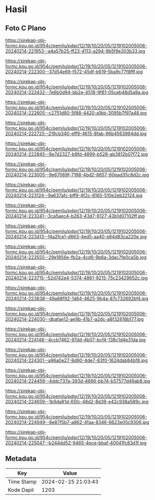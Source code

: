# Hasil

## Foto C Plano

https://sirekap-obj-formc.kpu.go.id/954c/pemilu/pdpr/12/19/10/20/05/1219102005006-20240214-221953--a4a57b25-ff23-4113-a294-9b5f9e303b33.jpg

https://sirekap-obj-formc.kpu.go.id/954c/pemilu/pdpr/12/19/10/20/05/1219102005006-20240214-222300--37d54e69-f572-45df-b619-5ba9c77f8fff.jpg

https://sirekap-obj-formc.kpu.go.id/954c/pemilu/pdpr/12/19/10/20/05/1219102005006-20240214-222432--7e6b0d94-bb2e-4518-9f81-05ceb48d5a9a.jpg

https://sirekap-obj-formc.kpu.go.id/954c/pemilu/pdpr/12/19/10/20/05/1219102005006-20240214-222605--c2751d80-5f88-4420-a1bb-3095b7f97a48.jpg

https://sirekap-obj-formc.kpu.go.id/954c/pemilu/pdpr/12/19/10/20/05/1219102005006-20240214-222725--219cb340-eff9-4615-8fab-96b4563994dd.jpg

https://sirekap-obj-formc.kpu.go.id/954c/pemilu/pdpr/12/19/10/20/05/1219102005006-20240214-222845--9e7d2327-b9fd-4899-b528-ab3812b07f72.jpg

https://sirekap-obj-formc.kpu.go.id/954c/pemilu/pdpr/12/19/10/20/05/1219102005006-20240214-223005--9e67069f-7198-4bd2-8657-60ead35c8d2c.jpg

https://sirekap-obj-formc.kpu.go.id/954c/pemilu/pdpr/12/19/10/20/05/1219102005006-20240214-223124--9a637afc-bff9-4f2c-8165-510e2eb22124.jpg

https://sirekap-obj-formc.kpu.go.id/954c/pemilu/pdpr/12/19/10/20/05/1219102005006-20240214-223241--3ca5aec4-b263-43d7-8127-43b1d07102ff.jpg

https://sirekap-obj-formc.kpu.go.id/954c/pemilu/pdpr/12/19/10/20/05/1219102005006-20240214-223413--f4a2fce1-d663-4ed5-aa40-e84d83ca220e.jpg

https://sirekap-obj-formc.kpu.go.id/954c/pemilu/pdpr/12/19/10/20/05/1219102005006-20240214-223555--29e1856e-fb2a-4cd6-9b6a-3dac7fe0ca5b.jpg

https://sirekap-obj-formc.kpu.go.id/954c/pemilu/pdpr/12/19/10/20/05/1219102005006-20240214-223715--52d742e4-5374-4861-9215-75c23429652c.jpg

https://sirekap-obj-formc.kpu.go.id/954c/pemilu/pdpr/12/19/10/20/05/1219102005006-20240214-223838--49a88f92-1d64-4625-9b4a-87c732692bf4.jpg

https://sirekap-obj-formc.kpu.go.id/954c/pemilu/pdpr/12/19/10/20/05/1219102005006-20240214-224030--dbafae12-ae9b-41b7-a2dc-a8f32618b177.jpg

https://sirekap-obj-formc.kpu.go.id/954c/pemilu/pdpr/12/19/10/20/05/1219102005006-20240214-224148--4ccb7462-97dd-4b07-bcf4-138c1d4e31da.jpg

https://sirekap-obj-formc.kpu.go.id/954c/pemilu/pdpr/12/19/10/20/05/1219102005006-20240214-224301--a96a0e27-8d90-4de7-83f0-1624dab84bf8.jpg

https://sirekap-obj-formc.kpu.go.id/954c/pemilu/pdpr/12/19/10/20/05/1219102005006-20240214-224459--4ddc737a-393d-4686-bb74-b57577d49ab8.jpg

https://sirekap-obj-formc.kpu.go.id/954c/pemilu/pdpr/12/19/10/20/05/1219102005006-20240214-224659--1b9da81d-65fc-48d2-8d39-e42c938a589c.jpg

https://sirekap-obj-formc.kpu.go.id/954c/pemilu/pdpr/12/19/10/20/05/1219102005006-20240214-224949--8e87f5b7-a862-4faa-8346-6623e05c9306.jpg

https://sirekap-obj-formc.kpu.go.id/954c/pemilu/pdpr/12/19/10/20/05/1219102005006-20240214-225047--b244dd52-9465-4ece-bbaf-40041fc83d1f.jpg


## Metadata

| Key        | Value               |
| ---------- | ------------------- |
| Time Stamp | 2024-02-25 21:03:43 |
| Kode Dapil | 1203                |



